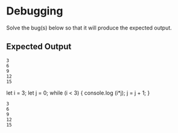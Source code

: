# Debugging
Solve the bug(s) below so that it will produce the expected output.

## Expected Output

```
3
6
9
12
15
```

let i = 3;
let j = 0;
while (i < 3) {
   console.log (i*j);
   j = j + 1;
}


```
3
6
9
12
15
```
